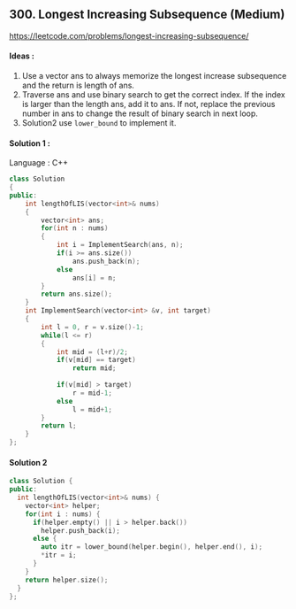 ## **300. Longest Increasing Subsequence (Medium)** 

https://leetcode.com/problems/longest-increasing-subsequence/



#### Ideas : 
1. Use a vector ans to always memorize the longest increase subsequence and the return is length of ans.
2. Traverse ans and use binary search to get the correct index. If the index is larger than the length ans, add it to ans. If not, replace the previous number in ans to change the result of binary search in next loop.
3. Solution2 use `lower_bound` to implement it.

#### Solution 1 :

Language : C++

```C++
class Solution 
{
public:
    int lengthOfLIS(vector<int>& nums) 
    {
        vector<int> ans;
        for(int n : nums)
        {
            int i = ImplementSearch(ans, n);
            if(i >= ans.size())
                ans.push_back(n);
            else
                ans[i] = n;
        }
        return ans.size();
    }
    int ImplementSearch(vector<int> &v, int target)
    {
        int l = 0, r = v.size()-1;
        while(l <= r)
        {
            int mid = (l+r)/2;
            if(v[mid] == target)
                return mid;
            
            if(v[mid] > target)
                r = mid-1;
            else
                l = mid+1;
        }
        return l;
    }
};
```

#### Solution 2
```C++
class Solution {
public:
  int lengthOfLIS(vector<int>& nums) {
    vector<int> helper;
    for(int i : nums) {
      if(helper.empty() || i > helper.back()) 
        helper.push_back(i);
      else {
        auto itr = lower_bound(helper.begin(), helper.end(), i);
        *itr = i;
      }
    }
    return helper.size();
  }
};
``` 